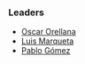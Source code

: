 ### Leaders
* [Oscar Orellana](mailto:oscar.orellana.artigas@owasp.org)
* [Luis Marqueta](mailto:luis.marqueta@owasp.org)
* [Pablo Gómez](mailto:pgomez@redsauce.net)
